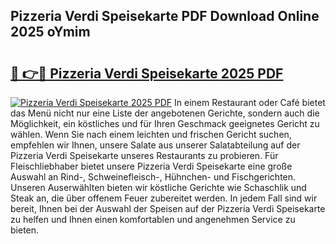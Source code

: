 ## Pizzeria Verdi Speisekarte PDF Download Online 2025 oYmim

# <h2><a href="http://gcddvbm.nevu.top/?p=Pizzeria+Verdi+Speisekarte">🔗 👉🔴 Pizzeria Verdi Speisekarte 2025 PDF</a></h2>

[![Pizzeria Verdi Speisekarte 2025 PDF](https://i.imgur.com/dBaPXMq.png)](http://gcddvbm.nevu.top/?p=Pizzeria+Verdi+Speisekarte)
In einem Restaurant oder Café bietet das Menü nicht nur eine Liste der angebotenen Gerichte, sondern auch die Möglichkeit, ein köstliches und für Ihren Geschmack geeignetes Gericht zu wählen. Wenn Sie nach einem leichten und frischen Gericht suchen, empfehlen wir Ihnen, unsere Salate aus unserer Salatabteilung auf der Pizzeria Verdi Speisekarte unseres Restaurants zu probieren. Für Fleischliebhaber bietet unsere Pizzeria Verdi Speisekarte eine große Auswahl an Rind-, Schweinefleisch-, Hühnchen- und Fischgerichten. Unseren Auserwählten bieten wir köstliche Gerichte wie Schaschlik und Steak an, die über offenem Feuer zubereitet werden. In jedem Fall sind wir bereit, Ihnen bei der Auswahl der Speisen auf der Pizzeria Verdi Speisekarte zu helfen und Ihnen einen komfortablen und angenehmen Service zu bieten.

